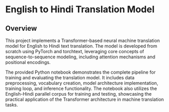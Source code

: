 # English to Hindi Translation Model

## Overview
This project implements a Transformer-based neural machine translation model for English to Hindi text translation. The model is developed from scratch using PyTorch and torchtext, leveraging core concepts of sequence-to-sequence modeling, including attention mechanisms and positional encodings.

The provided Python notebook demonstrates the complete pipeline for training and evaluating the translation model. It includes data preprocessing, vocabulary creation, model architecture implementation, training loop, and inference functionality. The notebook also utilizes the English-Hindi parallel corpus for training and testing, showcasing the practical application of the Transformer architecture in machine translation tasks.
